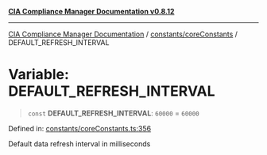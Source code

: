 [**CIA Compliance Manager Documentation v0.8.12**](../../../README.md)

***

[CIA Compliance Manager Documentation](../../../modules.md) / [constants/coreConstants](../README.md) / DEFAULT\_REFRESH\_INTERVAL

# Variable: DEFAULT\_REFRESH\_INTERVAL

> `const` **DEFAULT\_REFRESH\_INTERVAL**: `60000` = `60000`

Defined in: [constants/coreConstants.ts:356](https://github.com/Hack23/cia-compliance-manager/blob/e7811142a771ec75716a7ce3a0d60f18cb91cd06/src/constants/coreConstants.ts#L356)

Default data refresh interval in milliseconds
